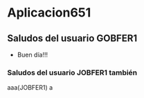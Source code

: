 # Aplicacion651
## Saludos del usuario GOBFER1
- Buen día!!!
### Saludos del usuario JOBFER1 también

aaa(JOBFER1)
a
